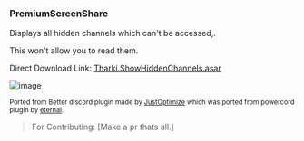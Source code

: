 ### PremiumScreenShare

Displays all hidden channels which can't be accessed,.

This won't allow you to read them.

Direct Download Link:
[Tharki.ShowHiddenChannels.asar](https://github.com/Tharki-God/ShowHiddenChannels/releases/latest/download/Tharki.ShowHiddenChannels.asar)

![image](https://tharki-god.github.io/files-random-host/bdpluginsassets/showhiddenchannels.png)

<sub>Ported from Better discord plugin made by
[JustOptimize](https://github.com/JustOptimize/return-ShowHiddenChannels) which was ported from
powercord plugin by [eternal](https://github.com/discord-modifications/show-hidden-channels).</sub>

> For Contributing: [Make a pr thats all.]
